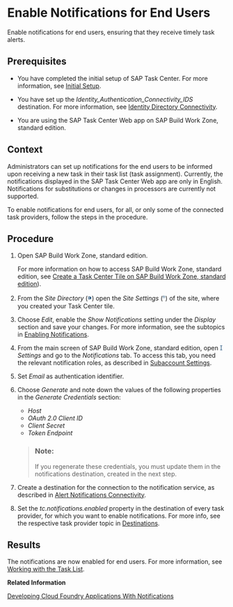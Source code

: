 <!-- loiocaf254347efa4ce09d749c6a3e2bff8e -->

<link rel="stylesheet" type="text/css" href="../css/sap-icons.css"/>

# Enable Notifications for End Users

Enable notifications for end users, ensuring that they receive timely task alerts.



<a name="loiocaf254347efa4ce09d749c6a3e2bff8e__prereq_e2b_w4w_tyb"/>

## Prerequisites

-   You have completed the initial setup of SAP Task Center. For more information, see [Initial Setup](https://help.sap.com/docs/TASK_CENTER/08cbda59b4954e93abb2ec85f1db399d/834769400794464489f390350a82bbd6.html).

-   You have set up the *Identity\_Authentication\_Connectivity\_IDS* destination. For more information, see [Identity Directory Connectivity](identity-directory-connectivity-3dcfba9.md).

-   You are using the SAP Task Center Web app on SAP Build Work Zone, standard edition.




<a name="loiocaf254347efa4ce09d749c6a3e2bff8e__section_gmr_dqg_vyb"/>

## Context

Administrators can set up notifications for the end users to be informed upon receiving a new task in their task list \(task assignment\). Currently, the notifications displayed in the SAP Task Center Web app are only in English. Notifications for substitutions or changes in processors are currently not supported.

To enable notifications for end users, for all, or only some of the connected task providers, follow the steps in the procedure.



## Procedure

1.  Open SAP Build Work Zone, standard edition.

    For more information on how to access SAP Build Work Zone, standard edition, see [Create a Task Center Tile on SAP Build Work Zone, standard edition](../30-initial-setup/create-a-task-center-tile-on-sap-build-work-zone-standard-edition-1f89381.md)\).

2.  From the *Site Directory* \(<span style="font-size:16px;"><span style="color:#346187;"><span class="SAP-icons-V5"></span></span></span>\) open the *Site Settings* \(<span style="color:#346187;"><span class="SAP-icons-V5"></span></span>\) of the site, where you created your Task Center tile.

3.  Choose *Edit*, enable the *Show Notifications* setting under the *Display* section and save your changes. For more information, see the subtopics in [Enabling Notifications](https://help.sap.com/docs/build-work-zone-standard-edition/sap-build-work-zone-standard-edition/enabling-notifications).

4.  From the main screen of SAP Build Work Zone, standard edition, open <span style="color:#346187;"><span class="SAP-icons-V5"></span></span> *Settings* and go to the *Notifications* tab. To access this tab, you need the relevant notification roles, as described in [Subaccount Settings](https://help.sap.com/docs/build-work-zone-standard-edition/sap-build-work-zone-standard-edition/subaccount-settings).

5.  Set *Email* as authentication identifier.

6.  Choose *Generate* and note down the values of the following properties in the *Generate Credentials* section:

    -   *Host*
    -   *OAuth 2.0 Client ID*
    -   *Client Secret*
    -   *Token Endpoint*

    > ### Note:  
    > If you regenerate these credentials, you must update them in the notifications destination, created in the next step.

7.  Create a destination for the connection to the notification service, as described in [Alert Notifications Connectivity](alert-notifications-connectivity-f6c9f3b.md).

8.  Set the *tc.notifications.enabled* property in the destination of every task provider, for which you want to enable notifications. For more info, see the respective task provider topic in [Destinations](destinations-3470733.md).




<a name="loiocaf254347efa4ce09d749c6a3e2bff8e__result_fkz_zrw_tyb"/>

## Results

The notifications are now enabled for end users. For more information, see [Working with the Task List](../70-using-the-web-app/working-with-the-task-list-fe4a8b3.md).

**Related Information**  


[Developing Cloud Foundry Applications With Notifications](https://help.sap.com/docs/build-work-zone-standard-edition/sap-build-work-zone-standard-edition/developing-cloud-foundry-applications-with-notifications)

